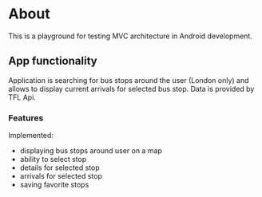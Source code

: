 # About 
This is a playground for testing MVC architecture in Android development.

## App functionality 
Application is searching for bus stops around the user (London only) and allows to display current arrivals for selected bus stop. 
Data is provided by TFL Api.

### Features
Implemented:
  - displaying bus stops around user on a map  
  - ability to select stop
  - details for selected stop
  - arrivals for selected stop
  - saving favorite stops
